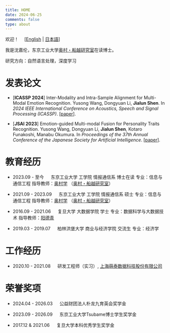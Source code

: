 ```yaml
---
title: HOME
date: 2024-06-25
comments: false
type: about
---
```


欢迎！&emsp; [[English](./) | [日本語](./ja)]

我是沈嘉伦，东京工业大学[奥村・船越研究室](https://lr-www.pi.titech.ac.jp/wp/)在读博士。

研究方向：自然语言处理，深度学习


# 发表论文

- [__ICASSP 2024__] Inter-Modality and Intra-Sample Alignment for Multi-Modal Emotion Recognition. Yusong Wang, Dongyuan Li, __Jialun Shen__. In _2024 IEEE International Conference on Acoustics, Speech and Signal Processing (ICASSP)_. [[paper](https://ieeexplore.ieee.org/abstract/document/10446571)].

- [__JSAI 2023__] Emotion-guided Multi-modal Fusion for Personality Traits Recognition. Yusong Wang, Dongyuan Li, __Jialun Shen__, Kotaro Funakoshi, Manabu Okumura. In _Proceedings of the 37th Annual Conference of the Japanese Society for Artificial Intelligence_. [[paper](https://www.jstage.jst.go.jp/article/pjsai/JSAI2023/0/JSAI2023_2U4IS2c03/_article/-char/en)].


# 教育经历

- 2023.09 - 至今 &emsp; 东京工业大学 工学院 情报通信系 博士在读
  专业：信息与通信工程
  指导教师：[奥村学](http://www.lr.pi.titech.ac.jp/~oku/index-e.html) （[奥村・船越研究室](https://lr-www.pi.titech.ac.jp/wp/)）

- 2021.09 - 2023.09 &emsp; 东京工业大学 工学院 情报通信系 硕士
  专业：信息与通信工程
  指导教师：[奥村学](http://www.lr.pi.titech.ac.jp/~oku/index-e.html) （[奥村・船越研究室](https://lr-www.pi.titech.ac.jp/wp/)）

- 2016.09 - 2021.06 &emsp; 复旦大学 大数据学院 学士
  专业：数据科学与大数据技术
  指导教师：[阳德青](http://kw.fudan.edu.cn/people/yangdeqing_CN/)

- 2019.03 - 2019.07 &emsp; 柏林洪堡大学 商业与经济学院 交流生
  专业：经济学


# 工作经历

- 2020.10 - 2021.08 &emsp; 研发工程师（实习）, [上海萌泰数据科技股份有限公司](http://www.monetware.com)


# 荣誉奖项

- 2024.04 - 2026.03 &emsp; 公益财团法人朴龙九育英会奖学金

- 2023.09 - 2026.09 &emsp; 东京工业大学Tsubame博士学生奖学金

- 2017.12 & 2021.06 &emsp; 复旦大学本科优秀学生奖学金
